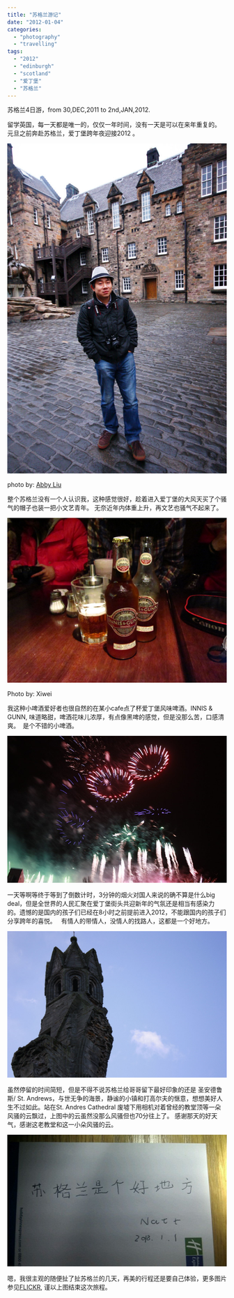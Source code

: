 ```yaml
---
title: "苏格兰游记"
date: "2012-01-04"
categories: 
  - "photography"
  - "travelling"
tags: 
  - "2012"
  - "edinburgh"
  - "scotland"
  - "爱丁堡"
  - "苏格兰"
---
```


苏格兰4日游，from 30,DEC,2011 to 2nd,JAN,2012.

留学英国，每一天都是唯一的，仅仅一年时间，没有一天是可以在来年重复的。 元旦之前奔赴苏格兰，爱丁堡跨年夜迎接2012 。

![](images/6637645707_9bf498e112_b.jpg)

photo by: [Abby Liu](http://www.flickr.com/photos/58759552@N04)

整个苏格兰没有一个人认识我，这种感觉很好，趁着进入爱丁堡的大风天买了个骚气的帽子也装一把小文艺青年。 无奈近年内体重上升，再文艺也骚气不起来了。

![](images/6637669783_7c995c15c1_b.jpg)

Photo by: Xiwei

我这种小啤酒爱好者也很自然的在某小cafe点了杯爱丁堡风味啤酒。INNIS & GUNN, 味道略甜，啤酒花味儿浓厚，有点像黑啤的感觉，但是没那么苦，口感清爽。  是个不错的小啤酒。

![](images/6637620691_d857a03453_z.jpg)

一天等啊等终于等到了倒数计时，3分钟的烟火对国人来说的确不算是什么big deal，但是全世界的人民汇聚在爱丁堡街头共迎新年的气氛还是相当有感染力的。遗憾的是国内的孩子们已经在8小时之前提前进入2012，不能跟国内的孩子们分享跨年的喜悦。   有情人的带情人，没情人的找路人，这都是一个好地方。

![](images/6637732873_353e791735_b.jpg)

虽然停留的时间简短，但是不得不说苏格兰给哥哥留下最好印象的还是 圣安德鲁斯/ St. Andrews，与世无争的海景，静谧的小镇和打高尔夫的惬意，想想美好人生不过如此。站在St. Andres Cathedral 废墟下用相机对着曾经的教堂顶等一朵风骚的云飘过，上图中的云虽然没那么风骚但也70分往上了。 感谢那天的好天气，感谢这老教堂和这一小朵风骚的云。

![p_large_sOC2_54430000899c1262](images/p_large_sOC2_54430000899c1262.jpg "p_large_sOC2_54430000899c1262")

嗯，我很主观的随便扯了扯苏格兰的几天，再美的行程还是要自己体验，更多图片参见[FLICKR](http://www.flickr.com/photos/ifleea/), 谨以上图结束这次旅程。
